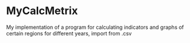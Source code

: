 # MyCalcMetrix
My implementation of a program for calculating indicators and graphs of certain regions for different years, import from .csv
